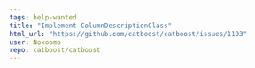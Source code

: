 ```yaml
---
tags: help-wanted
title: "Implement ColumnDescriptionClass"
html_url: "https://github.com/catboost/catboost/issues/1103"
user: Noxoomo
repo: catboost/catboost
---
```


